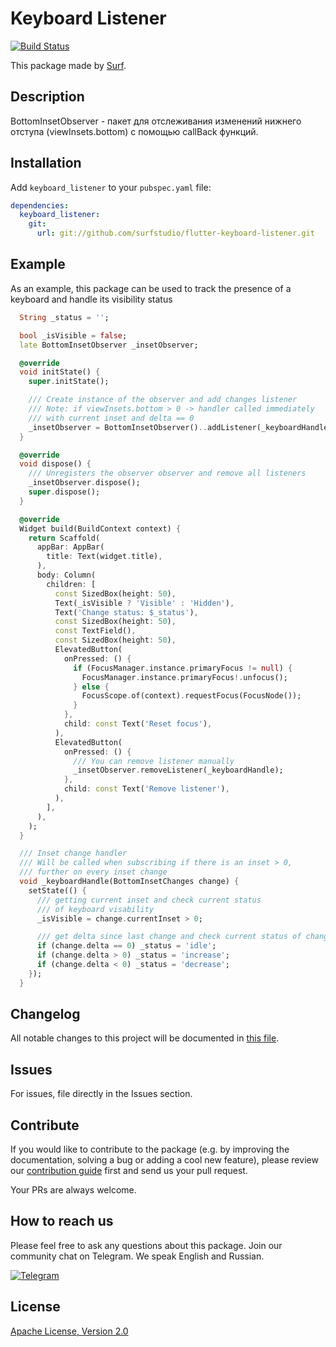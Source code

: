 # Keyboard Listener

[![Build Status](https://shields.io/github/workflow/status/surfstudio/SurfGear/build?logo=github&logoColor=white)](https://github.com/surfstudio/SurfGear/tree/main/packages/keyboard_listener)

This package made by [Surf](https://surf.ru).

## Description

BottomInsetObserver - пакет для отслеживания изменений нижнего отступа (viewInsets.bottom) с помощью callBack функций.

## Installation

Add `keyboard_listener` to your `pubspec.yaml` file:

```yaml
dependencies:
  keyboard_listener:
    git:
      url: git://github.com/surfstudio/flutter-keyboard-listener.git
```

## Example
As an example, this package can be used to track the presence of a keyboard and handle its visibility status
```dart
  String _status = '';

  bool _isVisible = false;
  late BottomInsetObserver _insetObserver;

  @override
  void initState() {
    super.initState();

    /// Create instance of the observer and add changes listener
    /// Note: if viewInsets.bottom > 0 -> handler called immediately
    /// with current inset and delta == 0
    _insetObserver = BottomInsetObserver()..addListener(_keyboardHandle);
  }

  @override
  void dispose() {
    /// Unregisters the observer observer and remove all listeners
    _insetObserver.dispose();
    super.dispose();
  }

  @override
  Widget build(BuildContext context) {
    return Scaffold(
      appBar: AppBar(
        title: Text(widget.title),
      ),
      body: Column(
        children: [
          const SizedBox(height: 50),
          Text(_isVisible ? 'Visible' : 'Hidden'),
          Text('Change status: $_status'),
          const SizedBox(height: 50),
          const TextField(),
          const SizedBox(height: 50),
          ElevatedButton(
            onPressed: () {
              if (FocusManager.instance.primaryFocus != null) {
                FocusManager.instance.primaryFocus!.unfocus();
              } else {
                FocusScope.of(context).requestFocus(FocusNode());
              }
            },
            child: const Text('Reset focus'),
          ),
          ElevatedButton(
            onPressed: () {
              /// You can remove listener manually
              _insetObserver.removeListener(_keyboardHandle);
            },
            child: const Text('Remove listener'),
          ),
        ],
      ),
    );
  }

  /// Inset change handler
  /// Will be called when subscribing if there is an inset > 0,
  /// further on every inset change
  void _keyboardHandle(BottomInsetChanges change) {
    setState(() {
      /// getting current inset and check current status
      /// of keyboard visability
      _isVisible = change.currentInset > 0;

      /// get delta since last change and check current status of changes
      if (change.delta == 0) _status = 'idle';
      if (change.delta > 0) _status = 'increase';
      if (change.delta < 0) _status = 'decrease';
    });
  }
 ```

## Changelog

All notable changes to this project will be documented in [this file](./CHANGELOG.md).

## Issues

For issues, file directly in the Issues section.

## Contribute

If you would like to contribute to the package (e.g. by improving the documentation, solving a bug or adding a cool new feature), please review our [contribution guide](../../CONTRIBUTING.md) first and send us your pull request.

Your PRs are always welcome.

## How to reach us

Please feel free to ask any questions about this package. Join our community chat on Telegram. We speak English and Russian.

[![Telegram](https://img.shields.io/badge/chat-on%20Telegram-blue.svg)](https://t.me/SurfGear)

## License

[Apache License, Version 2.0](https://www.apache.org/licenses/LICENSE-2.0)
